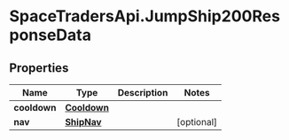 # SpaceTradersApi.JumpShip200ResponseData

## Properties

Name | Type | Description | Notes
------------ | ------------- | ------------- | -------------
**cooldown** | [**Cooldown**](Cooldown.md) |  | 
**nav** | [**ShipNav**](ShipNav.md) |  | [optional] 



